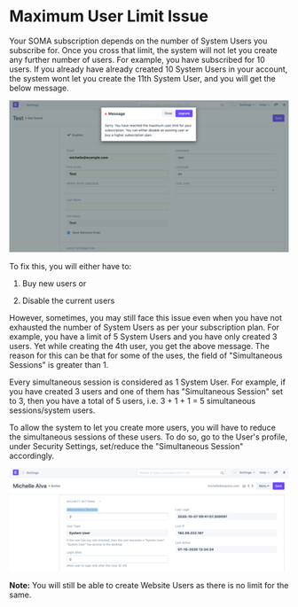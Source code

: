 
# Maximum User Limit Issue


Your SOMA subscription depends on the number of System Users you subscribe for. Once you cross that limit, the system will not let you create any further number of users. For example, you have subscribed for 10 users. If you already have already created 10 System Users in your account, the system wont let you create the 11th System User, and you will get the below message.

  


![](/files/oP3RzNx.png)

  


To fix this, you will either have to:

1) Buy new users or

2) Disable the current users

  


However, sometimes, you may still face this issue even when you have not exhausted the number of System Users as per your subscription plan. For example, you have a limit of 5 System Users and you have only created 3 users. Yet while creating the 4th user, you get the above message. The reason for this can be that for some of the uses, the field of "Simultaneous Sessions" is greater than 1.

  


Every simultaneous session is considered as 1 System User. For example, if you have created 3 users and one of them has "Simultaneous Session" set to 3, then you have a total of 5 users, i.e. 3 + 1 + 1 = 5 simultaneous sessions/system users.

  


To allow the system to let you create more users, you will have to reduce the simultaneous sessions of these users. To do so, go to the User's profile, under Security Settings, set/reduce the "Simultaneous Session" accordingly.

  


![](/files/YQQ8cHw.png)

  


**Note:** You will still be able to create Website Users as there is no limit for the same.


